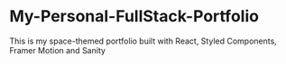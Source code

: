 # My-Personal-FullStack-Portfolio
This is my space-themed portfolio built with React, Styled Components, Framer Motion and Sanity
